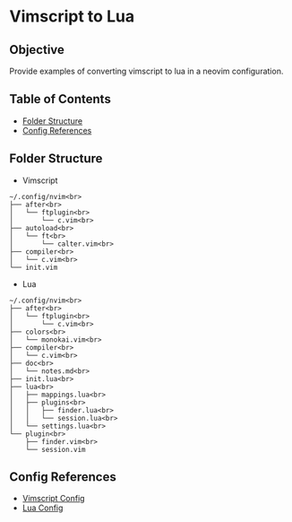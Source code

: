 # Vimscript to Lua

## Objective
Provide examples of converting vimscript to lua in a neovim configuration.

## Table of Contents
- [Folder Structure](#folder-structure)
- [Config References](#config-references)

## Folder Structure
- Vimscript
```shell
~/.config/nvim<br>
├── after<br>
│   └── ftplugin<br>
│       └── c.vim<br>
├── autoload<br>
│   └── ft<br>
│       └── calter.vim<br>
├── compiler<br>
│   └── c.vim<br>
└── init.vim
```
- Lua
```shell
~/.config/nvim<br>
├── after<br>
│   └── ftplugin<br>
│       └── c.vim<br>
├── colors<br>
│   └── monokai.vim<br>
├── compiler<br>
│   └── c.vim<br>
├── doc<br>
│   └── notes.md<br>
├── init.lua<br>
├── lua<br>
│   ├── mappings.lua<br>
│   ├── plugins<br>
│   │   ├── finder.lua<br>
│   │   └── session.lua<br>
│   └── settings.lua<br>
└── plugin<br>
    ├── finder.vim<br>
    └── session.vim
```

## Config References
- <a href=
  "https://github.com/DanielTellier/dotfiles/tree/master/nvim/nvim.old"
  target="_blank">
  Vimscript Config
  </a>
- <a href=
  "https://github.com/DanielTellier/dotfiles/tree/master/nvim"
  target="_blank">
  Lua Config
  </a>


